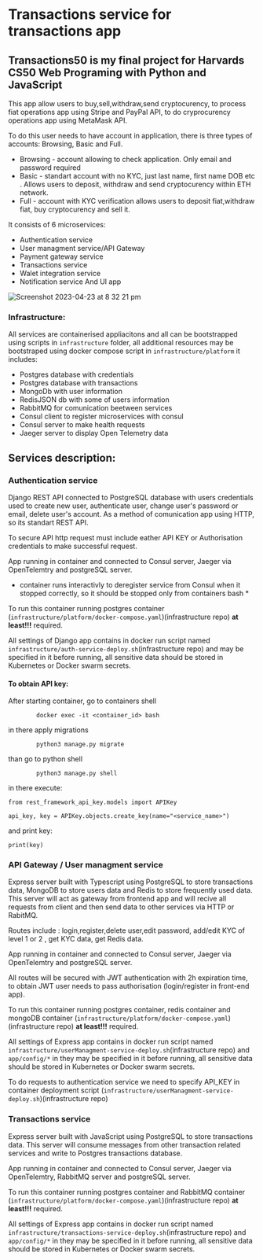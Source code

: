 # Transactions service for transactions app


## Transactions50 is my final project for Harvards CS50 Web Programing with Python and JavaScript
This app allow users to buy,sell,withdraw,send cryptocurency, to process fiat operations app using Stripe and PayPal API, to do cryprocurency operations app using MetaMask API.

To do this user needs to have account in application, there is three types of accounts: Browsing, Basic and Full. 
 - Browsing - account allowing to check application. Only email and password required
 - Basic - standart account with no KYC, just last name, first name DOB etc . Allows users to deposit, withdraw and send cryptocurency within ETH network.
 - Full - account with KYC verification allows users to deposit fiat,withdraw fiat, buy cryptocurency and sell it.

It consists of 6 microservices:
 - Authentication service 
 - User managment service/API Gateway
 - Payment gateway service
 - Transactions service
 - Walet integration service
 - Notification service
And UI app

![Screenshot 2023-04-23 at 8 32 21 pm](https://user-images.githubusercontent.com/71220725/233834675-4f61453a-9dc8-4dab-998a-3e86c2dc5b60.png)



### Infrastructure: 
All services are containerised appliacitons and all can be bootstrapped using scripts in ```infrastructure``` folder, all additional resources may be bootstraped using docker compose script in ```infrastructure/platform``` it includes:
- Postgres database with credentials
- Postgres database with transactions
- MongoDb with user information
- RedisJSON db with some of users information
- RabbitMQ for comunication beetween services
- Consul client to register microservices with consul
- Consul server to make health requests
- Jaeger server to display Open Telemetry data

## Services description:

### Authentication service 
Django REST API connected to PostgreSQL database with users credentials used to create new user, authenticate user, change user's password or email, delete user's account. As a method of comunication app using HTTP, so its standart REST API.

To secure API http request must include eather API KEY or Authorisation credentials to make successful request.

App running in container and connected to Consul server, Jaeger via OpenTelemtry and postgreSQL server.

* container runs interactivly to deregister service from Consul when it stopped correctly, so it should be stopped only from containers bash *

To run this container running postgres container (```infrastructure/platform/docker-compose.yaml```)(infrastructure repo)  <b>at least!!!</b> required.

All settings of Django app contains in docker run script named ```infrastructure/auth-service-deploy.sh```(infrastructure repo)  and may be specified in it before running, all sensitive data should be stored in Kubernetes or Docker swarm secrets. 

#### To obtain API key:
After starting container, go to containers shell 
        

            docker exec -it <container_id> bash

in there apply migrations

  
            python3 manage.py migrate
   
than go to python shell

 
            python3 manage.py shell
  
in there execute:

    from rest_framework_api_key.models import APIKey

    api_key, key = APIKey.objects.create_key(name="<service_name>")

and print key: 

```print(key)```



### API Gateway / User managment service
Express server built with Typescript using PostgreSQL to store transactions data, MongoDB to store users data and Redis to store frequently used data.
This server will act as gateway from frontend app and will recive all requests from client and then send data to other services via HTTP or RabitMQ.

Routes include : login,register,delete user,edit password, add/edit KYC of level 1 or 2 , get KYC data, get Redis data.

App running in container and connected to Consul server, Jaeger via OpenTelemtry and postgreSQL server.
    
All routes will be secured with JWT authentication with 2h expiration time, to obtain JWT user needs to pass authorisation (login/register in front-end app).

To run this container running postgres container, redis container and mongoDB container (```infrastructure/platform/docker-compose.yaml```)(infrastructure repo)  <b>at least!!!</b> required.

All settings of Express app contains in docker run script named ```infrastructure/userManagment-service-deploy.sh```(infrastructure repo) and ```app/config/*``` in they may be specified in it before running, all sensitive data should be stored in Kubernetes or Docker swarm secrets. 

To do requests to authentication service we need to specify API_KEY in container deployment script (```infrastructure/userManagment-service-deploy.sh```)(infrastructure repo)


### Transactions service
Express server built with JavaScript using PostgreSQL to store transactions data.
This server will consume messages from other transaction related services and write to Postgres transactions database.

App running in container and connected to Consul server, Jaeger via OpenTelemtry, RabbitMQ server and postgreSQL server.
    

To run this container running postgres container and RabbitMQ container (```infrastructure/platform/docker-compose.yaml```)(infrastructure repo)  <b>at least!!!</b> required.

All settings of Express app contains in docker run script named ```infrastructure/transactions-service-deploy.sh```(infrastructure repo) and ```app/config/*``` in they may be specified in it before running, all sensitive data should be stored in Kubernetes or Docker swarm secrets. 




